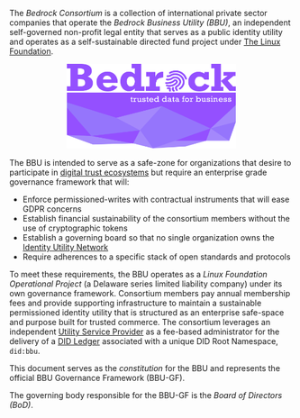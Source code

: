 The *Bedrock Consortium* is a collection of international private sector companies that operate the *Bedrock Business Utility (BBU)*, an independent self-governed non-profit legal entity that serves as a public identity utility and operates as a self-sustainable directed fund project under [The Linux Foundation](http://linuxfoundation.org/).

<p align="center"><img src="./img/consortium-logo.png" alt="logo" height="150" width="300"></p>

The BBU is intended to serve as a safe-zone for organizations that desire to participate in [digital trust ecosystems](./gf_info/glossary.md) but require an enterprise grade governance framework that will:

* Enforce permissioned-writes with contractual instruments that will ease GDPR concerns
* Establish financial sustainability of the consortium members without the use of cryptographic tokens
* Establish a governing board so that no single organization owns the [Identity Utility Network](./gf_info/glossary.md)
* Require adherences to a specific stack of open standards and protocols

To meet these requirements, the BBU operates as a *Linux Foundation Operational Project* (a Delaware series limited liability company) under its own governance framework. Consortium members pay annual membership fees and provide supporting infrastructure to maintain a sustainable permissioned identity utility that is structured as an enterprise safe-space and purpose built for trusted commerce. The consortium leverages an independent [Utility Service Provider](./gf_info/glossary.md) as a fee-based administrator for the delivery of a [DID Ledger](./gf_info/glossary.md) associated with a unique DID Root Namespace, ```did:bbu```.

This document serves as the *constitution* for the BBU and represents the official BBU Governance Framework (BBU-GF).

The governing body responsible for the BBU-GF is the *Board of Directors (BoD)*.
